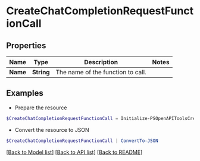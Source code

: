 # CreateChatCompletionRequestFunctionCall
## Properties

Name | Type | Description | Notes
------------ | ------------- | ------------- | -------------
**Name** | **String** | The name of the function to call. | 

## Examples

- Prepare the resource
```powershell
$CreateChatCompletionRequestFunctionCall = Initialize-PSOpenAPIToolsCreateChatCompletionRequestFunctionCall  -Name null
```

- Convert the resource to JSON
```powershell
$CreateChatCompletionRequestFunctionCall | ConvertTo-JSON
```

[[Back to Model list]](../README.md#documentation-for-models) [[Back to API list]](../README.md#documentation-for-api-endpoints) [[Back to README]](../README.md)

